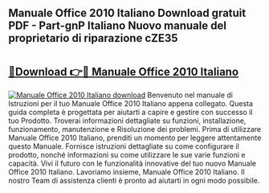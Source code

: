 ## Manuale Office 2010 Italiano Download gratuit PDF - Part-gnP Italiano Nuovo manuale del proprietario di riparazione cZE35

# <h2><a href="http://dfekp4.blite.top/?on=Manuale+Office+2010+Italiano">🔗Download 👉🔴 Manuale Office 2010 Italiano</a></h2>

[![Manuale Office 2010 Italiano download](https://i.imgur.com/lujVjoI.png)](http://dfekp4.blite.top/?on=Manuale+Office+2010+Italiano)
Benvenuto nel manuale di Istruzioni per il tuo Manuale Office 2010 Italiano appena collegato. Questa guida completa è progettata per aiutarti a capire e gestire con successo il tuo Prodotto. Troverai informazioni dettagliate su funzioni, installazione, funzionamento, manutenzione e Risoluzione dei problemi. Prima di utilizzare Manuale Office 2010 Italiano, prenditi un momento per leggere attentamente questo Manuale. Fornisce istruzioni dettagliate su come configurare il prodotto, nonché informazioni su come utilizzare le sue varie funzioni e capacità. Vivi il futuro con le funzionalità innovative del tuo nuovo Manuale Office 2010 Italiano. Lavoriamo insieme, Manuale Office 2010 Italiano. Il nostro Team di assistenza clienti è pronto ad aiutarti in ogni modo possibile.
